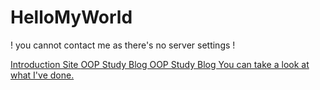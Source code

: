 # HelloMyWorld

 ! you cannot contact me as there's no server settings !
<td><a href="https://st-itm.github.io/lab01-s21versurfer/"></td>
Introduction Site

<td><a href="https://sillaboratory.tistory.com/">OOP Study Blog</td>
OOP Study Blog
You can take a look at what I've done.
